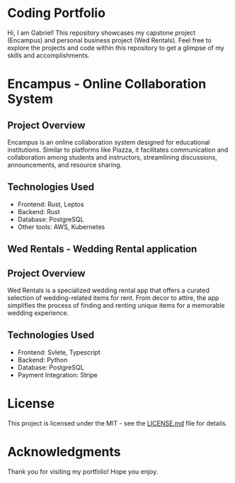 # Coding Portfolio

Hi, I am Gabriel! This repository showcases my capstone project (Encampus) and personal business project (Wed Rentals). Feel free to explore the projects and code within this repository to get a glimpse of my skills and accomplishments.

# Encampus - Online Collaboration System

## Project Overview

Encampus is an online collaboration system designed for educational institutions. Similar to platforms like Piazza, it facilitates communication and collaboration among students and instructors, streamlining discussions, announcements, and resource sharing.

## Technologies Used

- Frontend: Rust, Leptos
- Backend: Rust
- Database: PostgreSQL
- Other tools: AWS, Kubernetes

## Wed Rentals - Wedding Rental application

## Project Overview

Wed Rentals is a specialized wedding rental app that offers a curated selection of wedding-related items for rent. From decor to attire, the app simplifies the process of finding and renting unique items for a memorable wedding experience.

## Technologies Used
- Frontend: Svlete, Typescript
- Backend: Python
- Database: PostgreSQL
- Payment Integration: Stripe

# License

This project is licensed under the MIT - see the [LICENSE.md](LICENSE.md) file for details.

# Acknowledgments

Thank you for visiting my portfolio! Hope you enjoy. 
